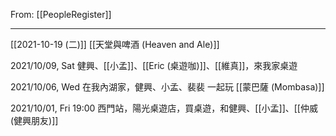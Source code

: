 From: [[PeopleRegister]]

---

[[2021-10-19 (二)]] [[天堂與啤酒 (Heaven and Ale)]]

2021/10/09, Sat 健興、[[小孟]]、[[Eric (桌遊咖)]]、[[維真]]，來我家桌遊

 2021/10/06, Wed 在我內湖家，健興、小孟、裴裴 一起玩 [[蒙巴薩 (Mombasa)]]

2021/10/01, Fri 19:00 西門站，陽光桌遊店，買桌遊，和健興、[[小孟]]、[[仲威 (健興朋友)]]
